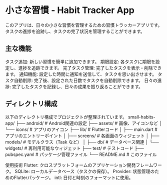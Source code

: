 # 小さな習慣 - Habit Tracker App

このアプリは、日々の小さな習慣を管理するための習慣トラッカーアプリです。タスクの進捗を追跡し、タスクの完了状況を管理することができます。

## 主な機能

タスク追加: 新しい習慣を簡単に追加できます。
期限設定: 各タスクに期限を設定し、進捗を追跡できます。
完了タスク管理: 完了したタスクを表示・削除できます。
通知機能: 設定した時間に通知を送信して、タスクを思い出させます。
タスク自動削除: 完了後、設定された日数でタスクを自動削除できます。
日々の進捗: 完了したタスクを記録し、日々の成果を振り返ることができます。

## ディレクトリ構成

以下のディレクトリ構成でプロジェクトが整理されています。
small-habits-app/
├── android/                  # Android関連の設定
├── assets/                   # 画像、アイコンなど
│   └── icons/                # アプリのアイコン
├── lib/                      # Flutterコード
│   ├── main.dart             # アプリのエントリーポイント
│   ├── screens/              # 各画面のウィジェット
│   ├── models/               # モデルクラス（Task など）
│   ├── db/                   # データベース関連
│   └── widgets/              # 再利用可能なウィジェット
├── test/                     # テストコード
├── pubspec.yaml              # パッケージ管理ファイル
└── README.md                 # このファイル

使用技術
Flutter: クロスプラットフォームのアプリケーション開発フレームワーク。
SQLite: ローカルデータベース（タスクの保存）。
Provider: 状態管理のためのFlutterパッケージ。
intl: 日付と時刻のフォーマットに使用。

